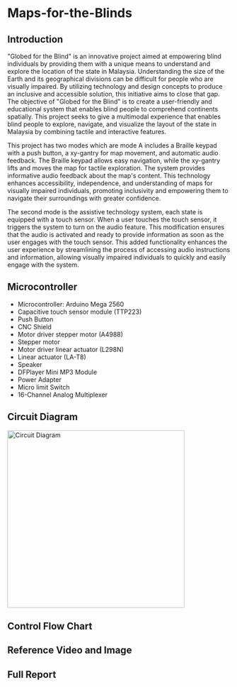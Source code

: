 # Maps-for-the-Blinds

## Introduction

"Globed for the Blind" is an innovative project aimed at empowering blind individuals by providing them with a unique means to understand and explore the location of the state in Malaysia. Understanding the size of the Earth and its geographical divisions can be difficult for people who are visually impaired. By utilizing technology and design concepts to produce an inclusive and accessible solution, this initiative aims to close that gap.
The objective of "Globed for the Blind" is to create a user-friendly and educational system that enables blind people to comprehend continents spatially. This project seeks to give a multimodal experience that enables blind people to explore, navigate, and visualize the layout of the state in Malaysia by combining tactile and interactive features.

This project has two modes which are mode A includes a Braille keypad with a push button, a xy-gantry for map movement, and automatic audio feedback. The Braille keypad allows easy navigation, while the xy-gantry lifts and moves the map for tactile exploration. The system provides informative audio feedback about the map's content. This technology enhances accessibility, independence, and understanding of maps for visually impaired individuals, promoting inclusivity and empowering them to navigate their surroundings with greater confidence.

The second mode is the assistive technology system, each state is equipped with a touch sensor. When a user touches the touch sensor, it triggers the system to turn on the audio feature. This modification ensures that the audio is activated and ready to provide information as soon as the user engages with the touch sensor. This added functionality enhances the user experience by streamlining the process of accessing audio instructions and information, allowing visually impaired individuals to quickly and easily engage with the system. 

## Microcontroller

- Microcontroller: Arduino Mega 2560
- Capacitive touch sensor module (TTP223)
- Push Button
- CNC Shield
- Motor driver stepper motor (A4988)
- Stepper motor
- Motor driver linear actuator (L298N)
- Linear actuator (LA-T8)
- Speaker
- DFPlayer Mini MP3 Module
- Power Adapter
- Micro limit Switch
- 16-Channel Analog Multiplexer

## Circuit Diagram

<img src="Diagram/Circuit%20Diagram.png" alt="Circuit Diagram" width="400" />


## Control Flow Chart

## Reference Video and Image

## Full Report






